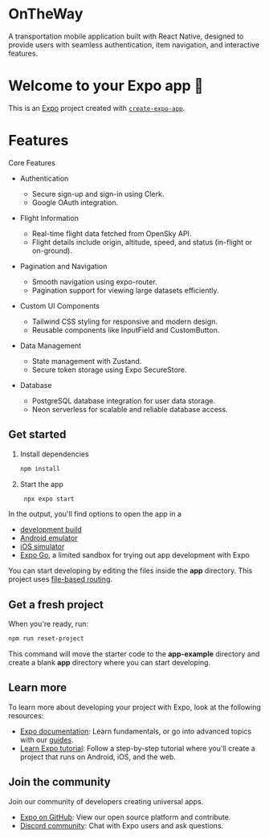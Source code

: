 # OnTheWay
A transportation mobile application built with React Native, designed to provide users with seamless authentication, item navigation, and interactive features.

# Welcome to your Expo app 👋

This is an [Expo](https://expo.dev) project created with [`create-expo-app`](https://www.npmjs.com/package/create-expo-app).


# Features

Core Features

* Authentication
  * Secure sign-up and sign-in using Clerk.
  * Google OAuth integration.

* Flight Information
  * Real-time flight data fetched from OpenSky API.
  * Flight details include origin, altitude, speed, and status (in-flight or on-ground).

* Pagination and Navigation
  * Smooth navigation using expo-router.
  * Pagination support for viewing large datasets efficiently.

* Custom UI Components
  * Tailwind CSS styling for responsive and modern design.
  * Reusable components like InputField and CustomButton.
  
* Data Management
  * State management with Zustand.
  * Secure token storage using Expo SecureStore.

* Database
  * PostgreSQL database integration for user data storage.
  * Neon serverless for scalable and reliable database access.


## Get started

1. Install dependencies

   ```bash
   npm install
   ```

2. Start the app

   ```bash
    npx expo start
   ```

In the output, you'll find options to open the app in a

- [development build](https://docs.expo.dev/develop/development-builds/introduction/)
- [Android emulator](https://docs.expo.dev/workflow/android-studio-emulator/)
- [iOS simulator](https://docs.expo.dev/workflow/ios-simulator/)
- [Expo Go](https://expo.dev/go), a limited sandbox for trying out app development with Expo

You can start developing by editing the files inside the **app** directory. This project uses [file-based routing](https://docs.expo.dev/router/introduction).

## Get a fresh project

When you're ready, run:

```bash
npm run reset-project
```

This command will move the starter code to the **app-example** directory and create a blank **app** directory where you can start developing.

## Learn more

To learn more about developing your project with Expo, look at the following resources:

- [Expo documentation](https://docs.expo.dev/): Learn fundamentals, or go into advanced topics with our [guides](https://docs.expo.dev/guides).
- [Learn Expo tutorial](https://docs.expo.dev/tutorial/introduction/): Follow a step-by-step tutorial where you'll create a project that runs on Android, iOS, and the web.

## Join the community

Join our community of developers creating universal apps.

- [Expo on GitHub](https://github.com/expo/expo): View our open source platform and contribute.
- [Discord community](https://chat.expo.dev): Chat with Expo users and ask questions.

